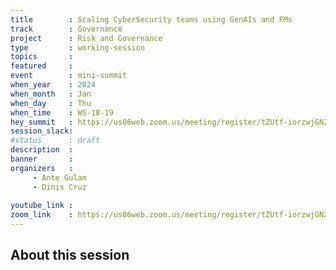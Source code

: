 ```yaml
---
title        : Scaling CyberSecurity teams using GenAIs and FMs
track        : Governance
project      : Risk and Governance
type         : working-session
topics       :
featured     :
event        : mini-summit
when_year    : 2024
when_month   : Jan
when_day     : Thu
when_time    : WS-18-19
hey_summit   : https://us06web.zoom.us/meeting/register/tZUtf-iorzwjGNZYVQXGIO9pfB9FGJXkkGiW
session_slack:
#status      : draft
description  :
banner       : 
organizers   :
     - Ante Gulam
     - Dinis Cruz
     
youtube_link : 
zoom_link    : https://us06web.zoom.us/meeting/register/tZUtf-iorzwjGNZYVQXGIO9pfB9FGJXkkGiW
---
```


## About this session
